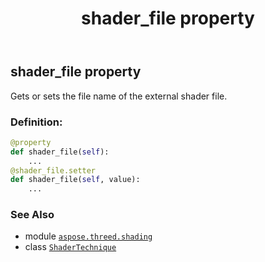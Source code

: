 ﻿---
title: shader_file property
second_title: Aspose.3D for Python via .NET API References
description: 
type: docs
weight: 90
url: /aspose.threed.shading/shadertechnique/shader_file/
is_root: false
---

## shader_file property


Gets or sets the file name of the external shader file.
### Definition:
```python
@property
def shader_file(self):
    ...
@shader_file.setter
def shader_file(self, value):
    ...
```

### See Also
* module [`aspose.threed.shading`](../../)
* class [`ShaderTechnique`](/3d/python-net/aspose.threed.shading/shadertechnique)

